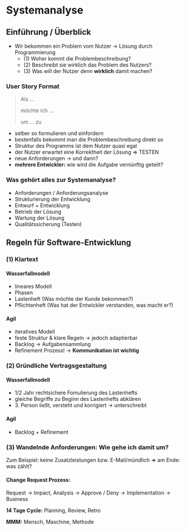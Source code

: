 # Systemanalyse

<!-- START doctoc generated TOC please keep comment here to allow auto update -->
<!-- DON'T EDIT THIS SECTION, INSTEAD RE-RUN doctoc TO UPDATE -->

<!-- END doctoc generated TOC please keep comment here to allow auto update -->

## Einführung / Überblick
- Wir bekommen ein Problem vom Nutzer -> Lösung durch Programmierung
  - (1) Woher kommt die Problembeschreibung?
  - (2) Beschreibt sie wirklich das Problem des Nutzers?
  - (3) Was will der Nutzer denn **wirklich** damit machen?

### User Story Format
> Als ...
>
> möchte ich ...
>
> um ... zu 
- selber so formulieren und einfordern
- bestenfalls bekommt man die Problembeschreibung direkt so
- Struktur des Programms ist dem Nutzer quasi egal
- der Nutzer erwartet eine Korrektheit der Lösung => TESTEN
- neue Anforderungen -> und dann?
- **mehrere Entwickler:** wie wird die Aufgabe vernünftig geteilt?

### Was gehört alles zur Systemanalyse?
- Anforderungen / Anforderungsanalyse
- Strukturierung der Entwicklung
- Entwurf + Entwicklung
- Betrieb der Lösung
- Wartung der Lösung
- Qualitätssicherung (Testen)

## Regeln für Software-Entwicklung

### (1) Klartext

#### **Wasserfallmodell**
- lineares Modell
- Phasen
- Lastenheft (Was möchte der Kunde bekommen?)
- Pflichtenheft (Was hat der Entwickler verstanden, was macht er?)

#### **Agil**
- iteratives Modell
- feste Struktur & klare Regeln -> jedoch adaptierbar
- Backlog -> Aufgabensammlung
- Refinement Prozess! -> **Kommunikation ist wichtig**

### (2) Gründliche Vertragsgestaltung

#### **Wasserfallmodell**
- 1/2 Jahr rechtsichere Fomulierung des Lastenhefts
- gleiche Begriffe zu Beginn des Lastenhefts abklären
- 3\. Person ließt, versteht und korrigiert -> unterschreibt

#### **Agil**
- Backlog + Refinement

### (3) Wandelnde Anforderungen: Wie gehe ich damit um?
Zum Beispiel: keine Zusatzleistungen bzw. E-Mail/mündlich
=> am Ende: was zählt?

#### **Change Request Prozess:**
Request -> Impact, Analysis -> Approve / Deny -> Implementation -> Business

**14 Tage Cycle:** Planning, Review, Retro

**MMM:** Mensch, Maschine, Methode